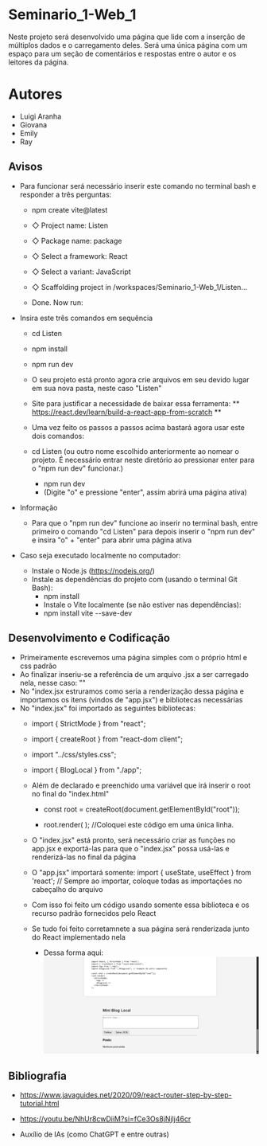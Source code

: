 # Seminario_1-Web_1
Neste projeto será desenvolvido uma página que lide com a inserção de múltiplos dados e o carregamento deles. Será uma única página com um espaço para um seção de comentários e respostas entre o autor e os leitores da página.

# Autores
- Luigi Aranha
- Giovana
- Emily
- Ray


## Avisos
- Para funcionar será necessário inserir este comando no terminal bash e responder a três perguntas:
     
    - npm create vite@latest
    
    - ◇  Project name:
    Listen
    
    - ◇  Package name:
    package
    
    - ◇  Select a framework:
    React
    
    - ◇  Select a variant:
    JavaScript
    
    - ◇  Scaffolding project in /workspaces/Seminario_1-Web_1/Listen...
    
    - Done. Now run:

- Insira este três comandos em sequência
    - cd Listen
    - npm install
    - npm run dev

    - O seu projeto está pronto agora crie arquivos em seu devido lugar em sua nova pasta, neste caso "Listen"

    - Site para justificar a necessidade de baixar essa ferramenta: ** https://react.dev/learn/build-a-react-app-from-scratch **

    - Uma vez feito os passos a passos acima bastará agora usar este dois comandos:
    
    - cd Listen (ou outro nome escolhido anteriormente ao nomear o projeto. É necessário entrar neste diretório ao pressionar enter para o "npm run dev" funcionar.)

        - npm run dev
        - (Digite "o" e pressione "enter", assim abrirá uma página ativa)

- Informação
    - Para que o "npm run dev" funcione ao inserir no terminal bash, entre primeiro o comando "cd Listen" para depois inserir o "npm run dev" e insira "o" + "enter" para abrir uma página ativa 

- Caso seja executado localmente no computador:
    - Instale o Node.js (https://nodejs.org/)
    - Instale as dependências do projeto com (usando o terminal Git Bash):
        - npm install
        - Instale o Vite localmente (se não estiver nas dependências):
        - npm install vite --save-dev

## Desenvolvimento e Codificação
- Primeiramente escrevemos uma página simples com o próprio html e css padrão
- Ao finalizar inseriu-se a referência de um arquivo .jsx a ser carregado nela, nesse caso: "<script type="module" src="src/index.jsx"></script>"
- No "index.jsx estruramos como seria a renderização dessa página e importamos os itens (vindos de "app.jsx") e bibliotecas necessárias
- No "index.jsx" foi importado as seguintes bibliotecas: 
    - import { StrictMode } from "react";
    - import { createRoot } from "react-dom client";
    - import "../css/styles.css";
    - import { BlogLocal } from "./app";

    - Além de declarado e preenchido uma variável que irá inserir o root no final do "index.html"
        - const root = createRoot(document.getElementById("root"));

        - root.render( <StrictMode> <BlogLocal><BlogLocal> </StrictMode> ); //Coloquei este código em uma única linha.
    
    - O "index.jsx" está pronto, será necessário criar as funções no app.jsx e exportá-las para que o "index.jsx" possa usá-las e renderizá-las no final da página

    - O "app.jsx" importará somente: import { useState, useEffect } from 'react'; // Sempre ao importar, coloque todas as importações no cabeçalho do arquivo

    - Com isso foi feito um código usando somente essa biblioteca e os recurso padrão fornecidos pelo React

    - Se tudo foi feito corretamnete a sua página será renderizada junto do React implementado nela

        - Dessa forma aqui: ![Seminario](Listen/images/seminario_final.png)

## Bibliografia
- https://www.javaguides.net/2020/09/react-router-step-by-step-tutorial.html

- https://youtu.be/NhUr8cwDiiM?si=fCe3Os8jNjlj46cr

- Auxílio de IAs (como ChatGPT e entre outras)